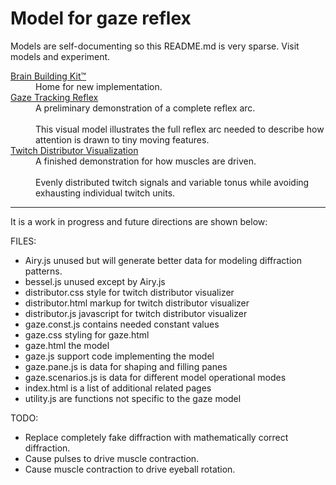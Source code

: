 # Model for gaze reflex

Models are self-documenting so this README.md is very sparse.
Visit models and experiment.

<dl>

<dt><a href="https://rawgit.com/jlettvin/gaze/master/index.html">
Brain Building Kit&trade;
</a></dt><dd>
Home for new implementation.
</dd>

<dt><a href="https://rawgit.com/jlettvin/gaze/master/gaze.html">
Gaze Tracking Reflex
</a></dt><dd>
A preliminary demonstration of a complete reflex arc.
<br /><br />
This visual model illustrates the full reflex arc needed to describe
how attention is drawn to tiny moving features.
</dd>

<dt><a href="https://rawgit.com/jlettvin/gaze/master/distributor.html">
Twitch Distributor Visualization
</a></dt><dd>
A finished demonstration for how muscles are driven.
<br /><br />
Evenly distributed twitch signals and variable tonus
while avoiding exhausting individual twitch units.
<dd>

</dl>

<hr />
It is a work in progress and future directions are shown below:

FILES:

* Airy.js unused but will generate better data for modeling diffraction patterns.
* bessel.js unused except by Airy.js
* distributor.css style for twitch distributor visualizer
* distributor.html markup for twitch distributor visualizer
* distributor.js javascript for twitch distributor visualizer
* gaze.const.js contains needed constant values
* gaze.css styling for gaze.html
* gaze.html the model
* gaze.js support code implementing the model
* gaze.pane.js is data for shaping and filling panes
* gaze.scenarios.js is data for different model operational modes
* index.html is a list of additional related pages
* utility.js are functions not specific to the gaze model

TODO:

* Replace completely fake diffraction with mathematically correct diffraction.
* Cause pulses to drive muscle contraction.
* Cause muscle contraction to drive eyeball rotation.
